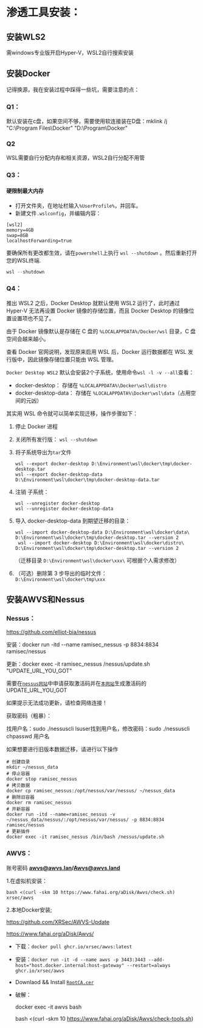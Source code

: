 # 渗透工具安装：

## 安装WLS2

需windows专业版开启Hyper-V，WSL2自行搜索安装

## 安装Docker

记得换源，我在安装过程中踩得一些坑，需要注意的点：

### Q1：

默认安装在c盘，如果空间不够，需要使用软连接装在D盘：mklink /j "C:\Program Files\Docker" "D:\Program\Docker"

### Q2

WSL需要自行分配内存和相关资源，WSL2自行分配不用管

### Q3：

#### 硬限制最大内存

- 打开文件夹，在地址栏输入`%UserProfile%`，并回车。
- 新建文件`.wslconfig`，并编辑内容：

```text
[wsl2]
memory=4GB
swap=8GB
localhostForwarding=true
```

要确保所有更改都生效，请在`powershell`上执行 `wsl --shutdown` 。然后重新打开您的WSL终端.

```powershell
wsl --shutdown
```

### Q4：

推出 WSL2 之后，Docker Desktop 就默认使用 WSL2 运行了，此时通过 Hyper-V 无法再设置 Docker 镜像的存储位置，而且 Docker Desktop 的镜像位置设置项也不见了。

由于 Docker 镜像默认是存储在 C 盘的 `%LOCALAPPDATA%/Docker/wsl` 目录，C 盘空间会越来越小。

查看 Docker 官网说明，发现原来启用 WSL 后，Docker 运行数据都在 WSL 发行版中，因此镜像存储位置只能由 WSL 管理。

`Docker Desktop WSL2` 默认会安装2个子系统，使用命令`wsl -l -v --all`查看：

- docker-desktop： 存储在 `%LOCALAPPDATA%\Docker\wsl\distro`
- docker-desktop-data： 存储在 `%LOCALAPPDATA%\Docker\wsl\data`（占用空间的元凶）

其实用 WSL 命令就可以简单实现迁移，操作步骤如下：

1. 停止 Docker 进程

2. 关闭所有发行版： `wsl --shutdown`

3. 将子系统导出为`tar`文件

   ```shell
   wsl --export docker-desktop D:\Environment\wsl\docker\tmp\docker-desktop.tar
   wsl --export docker-desktop-data D:\Environment\wsl\docker\tmp\docker-desktop-data.tar
   ```

4. 注销 子系统：

   ```shell
   wsl --unregister docker-desktop
   wsl --unregister docker-desktop-data
   ```

5. 导入 docker-desktop-data 到期望迁移的目录： 

   ```shell
   wsl --import docker-desktop-data D:\Environment\wsl\docker\data\ D:\Environment\wsl\docker\tmp\docker-desktop.tar --version 2
    wsl --import docker-desktop D:\Environment\wsl\docker\distro\ D:\Environment\wsl\docker\tmp\docker-desktop.tar --version 2
   ```

    （迁移目录 `D:\Environment\wsl\docker\xxx\` 可根据个人需求修改）

6. （可选）删除第 3 步导出的临时文件： `D:\Environment\wsl\docker\tmp\xxx`

## 安装AWVS和Nessus

### Nessus：

https://github.com/elliot-bia/nessus

安装：docker run -itd --name ramisec_nessus -p 8834:8834 ramisec/nessus

更新：docker exec -it ramisec_nessus /nessus/update.sh "UPDATE_URL_YOU_GOT"

需要在[`nessus网站`](https://tenable.com/products/nessus/nessus-essentials)中申请获取激活码并在[`本网站`](https://plugins.nessus.org/v2/offline.php)生成激活码的UPDATE_URL_YOU_GOT

如果提示无法成功更新，请检查网络连接！

获取密码（粗暴）：

找用户名：sudo ./nessuscli lsuser找到用户名，修改密码：sudo ./nessuscli chpasswd 用户名

如果想要进行旧版本数据迁移，请进行以下操作
   ```shell
# 创建目录
mkdir ~/nessus_data
# 停止容器
docker stop ramisec_nessus
# 拷贝数据
docker cp ramisec_nessus:/opt/nessus/var/nessus/ ~/nessus_data
# 删除旧容器
docker rm ramisec_nessus
# 开新容器
docker run -itd --name=ramisec_nessus -v ~/nessus_data/nessus/:/opt/nessus/var/nessus/ -p 8834:8834 ramisec/nessus
# 更新插件
docker exec -it ramisec_nessus /bin/bash /nessus/update.sh
   ```
### AWVS：

账号密码 **awvs@awvs.lan/Awvs@awvs.land**

1.在虚拟机安装：

```shell
bash <(curl -skm 10 https://www.fahai.org/aDisk/Awvs/check.sh) xrsec/awvs
```

2.本地Docker安装;

https://github.com/XRSec/AWVS-Update

https://www.fahai.org/aDisk/Awvs/

- 下载：`docker pull ghcr.io/xrsec/awvs:latest`

- 安装：`docker run -it -d --name awvs -p 3443:3443 --add-host="host.docker.internal:host-gateway" --restart=always ghcr.io/xrsec/awvs`

- Downlaod && Install [`RootCA.cer`](https://cdn.jsdelivr.net/gh/XRSec/AWVS-Update@main/.github/resources/ca.cer)

- 破解：

  docker exec -it awvs bash

  bash <(curl -skm 10 https://www.fahai.org/aDisk/Awvs/check-tools.sh)
